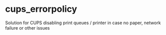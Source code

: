 # cups_errorpolicy
Solution for CUPS disabling print queues / printer in case no paper, network failure or other issues
